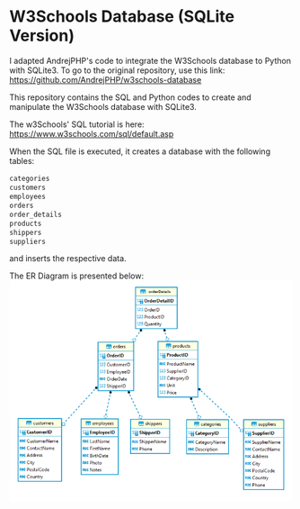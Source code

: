 # W3Schools Database (SQLite Version)

I adapted AndrejPHP's code to integrate the W3Schools database to Python with SQLite3.
To go to the original repository, use this link: https://github.com/AndrejPHP/w3schools-database

This repository contains the SQL and Python codes to create and manipulate the W3Schools database with SQLite3.

The w3Schools' SQL tutorial is here:
https://www.w3schools.com/sql/default.asp

When the SQL file is executed, it creates a database with the following tables:

    categories
    customers
    employees
    orders
    order_details
    products
    shippers
    suppliers
    
and inserts the respective data. <br>

The ER Diagram is presented below: <br>
![alt text](https://github.com/SherlonAlmeida/w3schools-database-sqlite/blob/master/ERDiagram.png) <br>